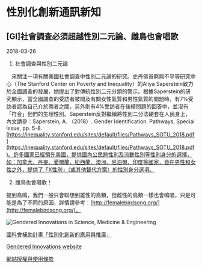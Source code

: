 # 性別化創新通訊新知

## [GI]社會調查必須超越性別二元論、雌鳥也會唱歌

2018-03-26  

1. 社會調查與性別二元論

 來關注一項有關美國社會調查中性別二元論的研究。史丹佛貧窮與不平等研究中心（The Stanford Center on Poverty and Inequality）的Aliya Saperstein致力於全國調查的發展，她提出了對傳統性別二元分類的警示。根據Saperstein的研究顯示，當全國調查的受訪者被問及有關女性氣質和男性氣質的問題時，有7%受訪者認為自己介於兩者之間，另外則有4%受訪者在後續問題的回答中，並沒有「符合」他們的生理性別。Saperstein反對繼續將性別二分法硬套在人民身上，內文請參：Saperstein, A. （2018）. Gender Identification. Pathways, Special Issue, pp. 5-8. [https://inequality.stanford.edu/sites/default/files/Pathways_SOTU_2018.pdf](https://inequality.stanford.edu/sites/default/files/Pathways_SOTU_2018.pdf)。許多國家已經領先美國，提供國內公民跨性別及流動性別等性別身分的選擇，如：加拿大、丹麥、愛爾蘭、紐西蘭、澳洲、尼泊爾、印度等國家，皆在男性和女性之外，提供了「X性別」（或其他替代方案）的性別身分選項。

2. 雌鳥也會唱歌！

提到鳥鳴，我們一般只會聯想到雄性的鳥類，但雌性的鳥類一樣也會鳴唱，只是可能是為了不同的原因，詳情請參考：[http://femalebirdsong.org/](http://femalebirdsong.org/)。

![Gendered Innovations in Science, Medicine & Engineering](http://genderedinnovations.taiwan-gist.net/images/gi_lw_transparent_420x140.png)

[國科會補助計畫「性別化創新的應用與推廣」](http://taiwan-gist.nknu.edu.tw/)

[Gendered Innovations website](http://genderedinnovations.stanford.edu/index.html)

[網站授權與使用條款](http://genderedinnovations.taiwan-gist.net/terms-of-use.html)
<!-- tcd_original_link http://genderedinnovations.taiwan-gist.net/Community/283.html -->
